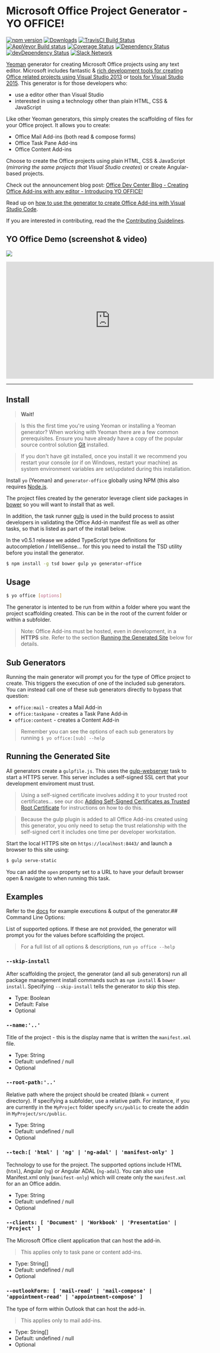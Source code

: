 # Microsoft Office Project Generator - YO OFFICE!

[![npm version](https://badge.fury.io/js/generator-office.svg)](http://badge.fury.io/js/generator-office)
[![Downloads](http://img.shields.io/npm/dm/generator-office.svg)](https://npmjs.org/package/generator-office)
[![TravisCI Build Status](https://travis-ci.org/OfficeDev/generator-office.svg)](https://travis-ci.org/OfficeDev/generator-office)
[![AppVeyor Build status](https://ci.appveyor.com/api/projects/status/skat83si6pepm2vp?svg=true)](https://ci.appveyor.com/project/andrewconnell/generator-office)
[![Coverage Status](https://coveralls.io/repos/OfficeDev/generator-office/badge.svg?branch=master&service=github)](https://coveralls.io/github/OfficeDev/generator-office?branch=master)
[![Dependency Status](https://david-dm.org/officedev/generator-office.svg)](https://david-dm.org/officedev/generator-office)
[![devDependency Status](https://david-dm.org/officedev/generator-office/dev-status.svg)](https://david-dm.org/officedev/generator-office#info=devDependencies)
[![Slack Network](http://officedevslack.azurewebsites.com/badge.svg)](http://officedevslack.azurewebsites.com/)

[Yeoman](http://yeoman.io) generator for creating Microsoft Office projects using any text editor. Microsoft includes fantastic & [rich development tools for creating Office related projects using Visual Studio 2013](http://aka.ms/OfficeDevToolsForVS2013) or [tools for Visual Studio 2015](http://aka.ms/OfficeDevToolsForVS2015). This generator is for those developers who:

- use a editor other than Visual Studio
- interested in using a technology other than plain HTML, CSS & JavaScript

Like other Yeoman generators, this simply creates the scaffolding of files for your Office project. It allows you to create:

- Office Mail Add-ins (both read & compose forms)
- Office Task Pane Add-ins
- Office Content Add-ins

Choose to create the Office projects using plain HTML, CSS & JavaScript (*mirroring the same projects that Visual Studio creates*) or create Angular-based projects.

Check out the announcement blog post: [Office Dev Center Blog - Creating Office Add-ins with any editor - Introducing YO OFFICE!](http://dev.office.com/blogs/creating-office-add-ins-with-any-editor-introducing-yo-office) 

Read up on [how to use the generator to create Office Add-ins with Visual Studio Code](https://code.visualstudio.com/Docs/runtimes/office).

If you are interested in contributing, read the the [Contributing Guidelines](docs/contributing.md). 

## YO Office Demo (screenshot & video)
![](docs/assets/generatoroffice.png)

<iframe width="560" height="315" src="https://www.youtube.com/embed/78b18BLVosM" frameborder="0" allowfullscreen></iframe>

***

## Install

> **Wait!** 

> Is this the first time you're using Yeoman or installing a Yeoman generator? When working with Yeoman there are a few common prerequisites. Ensure you have already have a copy of the popular source control solution [Git](https://git-scm.com/download) installed.

> If you don't have git installed, once you install it we recommend you restart your console (or if on Windows, restart your machine) as system environment variables are set/updated during this installation.

Install `yo` (Yeoman) and `generator-office` globally using NPM (this also requires [Node.js](https://nodejs.org). 

The project files created by the generator leverage client side packages in [bower](http://bower.io) so you will want to install that as well.

In addition, the task runner [gulp](https://www.npmjs.com/package/gulp) is used in the build process to assist developers in validating the Office Add-in manifest file as well as other tasks, so that is listed as part of the install below.

In the v0.5.1 release we added TypeScript type definitions for autocompletion / IntelliSense... for this you need to install the TSD utility before you install the generator.

```bash
$ npm install -g tsd bower gulp yo generator-office
```

## Usage

```bash
$ yo office [options]
```

The generator is intented to be run from within a folder where you want the project scaffolding created. This can be in the root of the current folder or within a subfolder.

> Note: Office Add-ins must be hosted, even in development, in a **HTTPS** site. Refer to the section [Running the Generated Site](/OfficeDev/generator-office#running-the-generated-site) below for details.

## Sub Generators

Running the main generator will prompt you for the type of Office project to create. This triggers the execution of one of the included sub generators. You can instead call one of these sub generators directly to bypass that question:

  - `office:mail` - creates a Mail Add-in
  - `office:taskpane` - creates a Task Pane Add-in
  - `office:content` - creates a Content Add-in

> Remember you can see the options of each sub generators by running `$ yo office:[sub] --help`

## Running the Generated Site

All generators create a `gulpfile.js`. This uses the [gulp-webserver](https://www.npmjs.com/package/gulp-webserver) task to start a HTTPS server. This server includes a self-signed SSL cert that your development enviroment must trust. 

> Using a self-signed certificate involves adding it to your trusted root certificates... see our doc [Adding Self-Signed Certificates as Trusted Root Certificate](docs/trust-self-signed-cert.md) for instructions on how to do this.

> Because the gulp plugin is added to all Office Add-ins created using this generator, you only need to setup the trust relationship with the self-signed cert it includes one time per developer workstation.

Start the local HTTPS site on `https://localhost:8443/` and launch a browser to this site using:

```bash
$ gulp serve-static
```

You can add the `open` property set to a URL to have your default browser open & navigate to when running this task.

## Examples

Refer to the [docs](docs) for example executions & output of the generator.## Command Line Options:

List of supported options. If these are not provided, the generator will prompt you for the values before scaffolding the project.

> For a full list of all options & descriptions, run `yo office --help`

### `--skip-install`

After scaffolding the project, the generator (and all sub generators) run all package management install commands such as `npm install` & `bower install`. Specifying `--skip-install` tells the generator to skip this step.

  - Type: Boolean
  - Default: False
  - Optional

### `--name:'..'`

Title of the project - this is the display name that is written the `manifest.xml` file.

  - Type: String
  - Default: undefined / null
  - Optional

### `--root-path:'..'`

Relative path where the project should be created (blank = current directory). If specifying a subfolder, use a relative path. For instance, if you are currently in the `MyProject` folder specify `src/public` to create the addin in `MyProject/src/public`.

  - Type: String
  - Default: undefined / null
  - Optional  

### `--tech:[ 'html' | 'ng' | 'ng-adal' | 'manifest-only' ]`

Technology to use for the project. The supported options include HTML (`html`), Angular (`ng`) or Angular ADAL (`ng-adal`). You can also use Manifest.xml only (`manifest-only`) which will create only the `manifest.xml` for an an Office addin.

  - Type: String
  - Default: undefined / null
  - Optional  

### `--clients: [ 'Document' | 'Workbook' | 'Presentation' | 'Project' ]`

The Microsoft Office client application that can host the add-in. 

> This applies only to task pane or content add-ins.

  - Type: String[]
  - Default: undefined / null
  - Optional  

### `--outlookForm: [ 'mail-read' | 'mail-compose' | 'appointment-read' | 'appointment-compose' ]`

The type of form within Outlook that can host the add-in. 

> This applies only to mail add-ins.

  - Type: String[]
  - Default: undefined / null
  - Optional  
